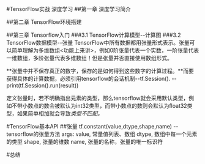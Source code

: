 #TensorFlow实战 深度学习
##第一章 深度学习简介

##第二章 TensorFlow环境搭建

##第三章 Tensorflow入门
###3.1 TensorFlow计算模型--计算图
###3.2 TensorFlow数据模型--张量
TensorFlow中所有数据都用张量形式表示。张量可以简单理解为多维数组<功能上来讲>，例如0阶张量代表一个实数，一阶张量代表一维数组，多阶张量代表多维数组！但是张量并否直接使用数组形式。

**张量中并不保存真正的数字，保存的是如何得到这些数字的计算过程。**而要获得具体的计算数据，必须引用tensorflow的会话机制--tf.Session().  --print(tf.Session().run(result))

定义张量时，若不明确指出元素的类型，那么tensorflow就会采用默认类型，例如不带小数点的数会被默认为int32类型，而带小数点的数则会默认为float32类型，如果简单相加就会导致*类型不匹配。*

#TensorFlow基本API
##张量
	tf.constant(value,dtype,shape,name)   --tensorflow的张量方法
				 args: value,   常量值列表、数组
				 		dtype,   数组中每一个元素的类型
				 		shape,   张量的维数
						name,    张量的名称，张量的唯一标识符


#总结



